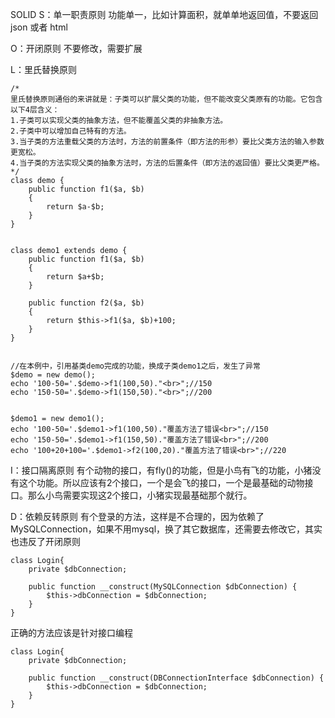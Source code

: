 SOLID
S：单一职责原则
功能单一，比如计算面积，就单单地返回值，不要返回json 或者 html

O：开闭原则
不要修改，需要扩展

L：里氏替换原则
```
/*
里氏替换原则通俗的来讲就是：子类可以扩展父类的功能，但不能改变父类原有的功能。它包含以下4层含义：
1.子类可以实现父类的抽象方法，但不能覆盖父类的非抽象方法。
2.子类中可以增加自己特有的方法。
3.当子类的方法重载父类的方法时，方法的前置条件（即方法的形参）要比父类方法的输入参数更宽松。
4.当子类的方法实现父类的抽象方法时，方法的后置条件（即方法的返回值）要比父类更严格。
*/
class demo {
    public function f1($a, $b)
    {
        return $a-$b;
    }
}


class demo1 extends demo {
    public function f1($a, $b)
    {
        return $a+$b;
    }
    
    public function f2($a, $b)
    {
        return $this->f1($a, $b)+100;
    }
}


//在本例中，引用基类demo完成的功能，换成子类demo1之后，发生了异常
$demo = new demo();
echo '100-50='.$demo->f1(100,50)."<br>";//150
echo '150-50='.$demo->f1(150,50)."<br>";//200


$demo1 = new demo1();
echo '100-50='.$demo1->f1(100,50)."覆盖方法了错误<br>";//150
echo '150-50='.$demo1->f1(150,50)."覆盖方法了错误<br>";//200
echo '100+20+100='.$demo1->f2(100,20)."覆盖方法了错误<br>";//220
```
I：接口隔离原则
有个动物的接口，有fly()的功能，但是小鸟有飞的功能，小猪没有这个功能。所以应该有2个接口，一个是会飞的接口，一个是最基础的动物接口。那么小鸟需要实现这2个接口，小猪实现最基础那个就行。

D：依赖反转原则
有个登录的方法，这样是不合理的，因为依赖了MySQLConnection，如果不用mysql，换了其它数据库，还需要去修改它，其实也违反了开闭原则
```
class Login{
    private $dbConnection;

    public function __construct(MySQLConnection $dbConnection) {
        $this->dbConnection = $dbConnection;
    }
}
```
正确的方法应该是针对接口编程
```
class Login{
    private $dbConnection;

    public function __construct(DBConnectionInterface $dbConnection) {
        $this->dbConnection = $dbConnection;
    }
}
```
